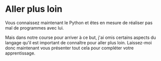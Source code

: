# Aller plus loin

Vous connaissez maintenant le Python et êtes en mesure de réaliser pas mal de programmes avec lui.

Mais dans notre course pour arriver à ce but, j'ai omis certains aspects du langage qu'il est important de connaître pour aller plus loin.
Laissez-moi donc maintenant vous présenter tout cela pour compléter votre apprentissage.
